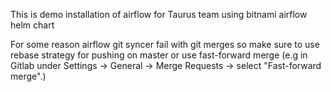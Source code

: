 This is demo installation of airflow for Taurus team using bitnami airflow helm chart

For some reason airflow git syncer fail with git merges so make sure to use rebase strategy for pushing on master
or use fast-forward merge (e.g in Gitlab under Settings -> General -> Merge Requests -> select "Fast-forward merge".)
